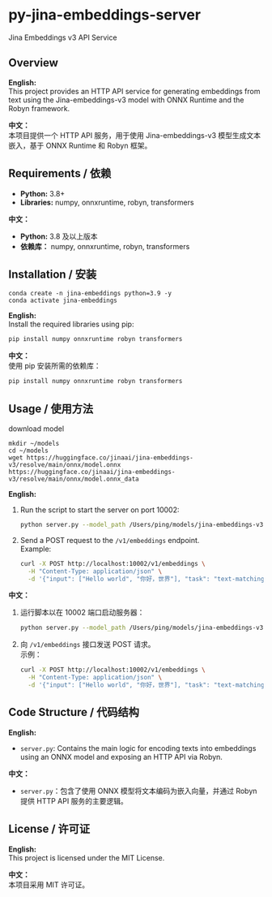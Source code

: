 # py-jina-embeddings-server 

Jina Embeddings v3 API Service

## Overview
**English:**  
This project provides an HTTP API service for generating embeddings from text using the Jina-embeddings-v3 model with ONNX Runtime and the Robyn framework.

**中文：**  
本项目提供一个 HTTP API 服务，用于使用 Jina-embeddings-v3 模型生成文本嵌入，基于 ONNX Runtime 和 Robyn 框架。

## Requirements / 依赖
- **Python:** 3.8+
- **Libraries:** numpy, onnxruntime, robyn, transformers

**中文：**  
- **Python:** 3.8 及以上版本  
- **依赖库：** numpy, onnxruntime, robyn, transformers

## Installation / 安装

```shell
conda create -n jina-embeddings python=3.9 -y
conda activate jina-embeddings
```
**English:**  
Install the required libraries using pip:

```bash
pip install numpy onnxruntime robyn transformers
```

**中文：**  
使用 pip 安装所需的依赖库：

```bash
pip install numpy onnxruntime robyn transformers
```

## Usage / 使用方法

download model
```shell
mkdir ~/models
cd ~/models
wget https://huggingface.co/jinaai/jina-embeddings-v3/resolve/main/onnx/model.onnx
https://huggingface.co/jinaai/jina-embeddings-v3/resolve/main/onnx/model.onnx_data
```
**English:**  
1. Run the script to start the server on port 10002:
   ```bash
   python server.py --model_path /Users/ping/models/jina-embeddings-v3/onnx/model.onnx
   ```
2. Send a POST request to the `/v1/embeddings` endpoint.  
   Example:
   ```bash
   curl -X POST http://localhost:10002/v1/embeddings \
     -H "Content-Type: application/json" \
     -d '{"input": ["Hello world", "你好，世界"], "task": "text-matching"}'
   ```

**中文：**  
1. 运行脚本以在 10002 端口启动服务器：
   ```bash
   python server.py --model_path /Users/ping/models/jina-embeddings-v3/onnx/model.onnx
   ```
2. 向 `/v1/embeddings` 接口发送 POST 请求。  
   示例：
   ```bash
   curl -X POST http://localhost:10002/v1/embeddings \
     -H "Content-Type: application/json" \
     -d '{"input": ["Hello world", "你好，世界"], "task": "text-matching"}'
   ```

## Code Structure / 代码结构
**English:**  
- `server.py`: Contains the main logic for encoding texts into embeddings using an ONNX model and exposing an HTTP API via Robyn.
  
**中文：**  
- `server.py`：包含了使用 ONNX 模型将文本编码为嵌入向量，并通过 Robyn 提供 HTTP API 服务的主要逻辑。

## License / 许可证
**English:**  
This project is licensed under the MIT License.

**中文：**  
本项目采用 MIT 许可证。
